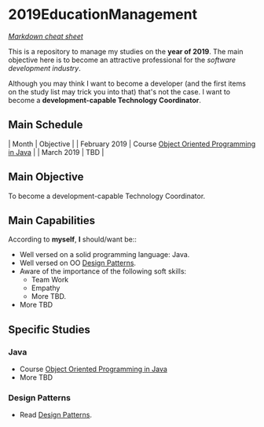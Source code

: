 # 2019EducationManagement

[*Markdown cheat sheet*](https://github.com/adam-p/markdown-here/wiki/Markdown-Cheatsheet#links)

This is a repository to manage my studies on the **year of 2019**. The main objective here is to become an attractive professional for the *software development industry*. 

Although you may think I want to become a developer (and the first items on the study list may trick you into that) that's not the case. I want to become a **development-capable Technology Coordinator**.

## Main Schedule

| Month         | Objective |
| February 2019 | Course [Object Oriented Programming in Java](https://www.udacity.com/course/object-oriented-programming-in-java--ud283) |
| March 2019    | TBD       |

## Main Objective

To become a development-capable Technology Coordinator.

## Main Capabilities

According to **myself**, **I** should/want be::
* Well versed on a solid programming language: Java.
* Well versed on OO [Design Patterns](https://www.amazon.com.br/dp/0201633612/ref=pe_2740240_232748480_TE_item).
* Aware of the importance of the following soft skills:
  * Team Work
  * Empathy
  * More TBD.
* More TBD

## Specific Studies

### Java

* Course [Object Oriented Programming in Java](https://www.udacity.com/course/object-oriented-programming-in-java--ud283)
* More TBD

### Design Patterns

* Read [Design Patterns](https://www.amazon.com.br/dp/0201633612/ref=pe_2740240_232748480_TE_item).
